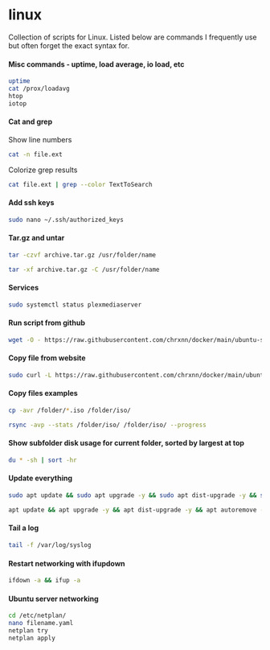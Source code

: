 # linux
Collection of scripts for Linux. Listed below are commands I frequently use but often forget the exact syntax for.

#### Misc commands - uptime, load average, io load, etc
```sh
uptime
cat /prox/loadavg
htop
iotop
```

#### Cat and grep
Show line numbers
```sh
cat -n file.ext
```
Colorize grep results
```sh
cat file.ext | grep --color TextToSearch
```

#### Add ssh keys
```sh
sudo nano ~/.ssh/authorized_keys
```

#### Tar.gz and untar
```sh
tar -czvf archive.tar.gz /usr/folder/name
```
```sh
tar -xf archive.tar.gz -C /usr/folder/name
```

#### Services
```sh
sudo systemctl status plexmediaserver
```

#### Run script from github
```sh
wget -O - https://raw.githubusercontent.com/chrxnn/docker/main/ubuntu-setup/create-folders.sh | bash
```

#### Copy file from website
```sh
sudo curl -L https://raw.githubusercontent.com/chrxnn/docker/main/ubuntu-setup/create-folders.sh -o ~/scripts/create-folders.sh
```

#### Copy files examples
```sh
cp -avr /folder/*.iso /folder/iso/
```
```sh
rsync -avp --stats /folder/iso/ /folder/iso/ --progress
```

#### Show subfolder disk usage for current folder, sorted by largest at top
```sh
du * -sh | sort -hr
```

#### Update everything
```sh
sudo apt update && sudo apt upgrade -y && sudo apt dist-upgrade -y && sudo apt autoremove -y
```
```sh
apt update && apt upgrade -y && apt dist-upgrade -y && apt autoremove -y
```

#### Tail a log
```sh
tail -f /var/log/syslog
```

#### Restart networking with ifupdown
```sh
ifdown -a && ifup -a
```

#### Ubuntu server networking
```sh
cd /etc/netplan/
nano filename.yaml
netplan try
netplan apply
```
